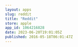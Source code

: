 ```yaml
---
layout: apps
slug: reddit
title: "Reddit"
store: apple
app_id: 1064216828
date: 2023-06-20T19:01:05Z
published: 2016-05-18T06:01:47Z
---
```

